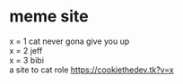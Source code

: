 # meme site
x = 1 cat never gona give you up   
x = 2 jeff   
x = 3 bibi   
a site to cat role https://cookiethedev.tk?v=x
